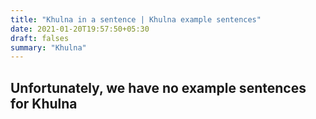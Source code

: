 ```yaml
---
title: "Khulna in a sentence | Khulna example sentences"
date: 2021-01-20T19:57:50+05:30
draft: falses
summary: "Khulna"
---
```

## Unfortunately, we have no example sentences for Khulna                 

